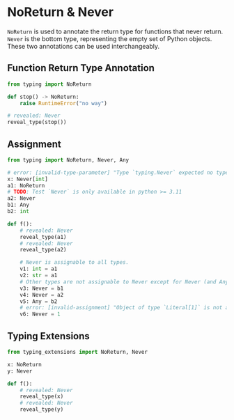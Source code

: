 # NoReturn & Never

`NoReturn` is used to annotate the return type for functions that never return. `Never` is the
bottom type, representing the empty set of Python objects. These two annotations can be used
interchangeably.

## Function Return Type Annotation

```py
from typing import NoReturn

def stop() -> NoReturn:
    raise RuntimeError("no way")

# revealed: Never
reveal_type(stop())
```

## Assignment

```py
from typing import NoReturn, Never, Any

# error: [invalid-type-parameter] "Type `typing.Never` expected no type parameter"
x: Never[int]
a1: NoReturn
# TODO: Test `Never` is only available in python >= 3.11
a2: Never
b1: Any
b2: int

def f():
    # revealed: Never
    reveal_type(a1)
    # revealed: Never
    reveal_type(a2)

    # Never is assignable to all types.
    v1: int = a1
    v2: str = a1
    # Other types are not assignable to Never except for Never (and Any).
    v3: Never = b1
    v4: Never = a2
    v5: Any = b2
    # error: [invalid-assignment] "Object of type `Literal[1]` is not assignable to `Never`"
    v6: Never = 1
```

## Typing Extensions

```py
from typing_extensions import NoReturn, Never

x: NoReturn
y: Never

def f():
    # revealed: Never
    reveal_type(x)
    # revealed: Never
    reveal_type(y)
```
